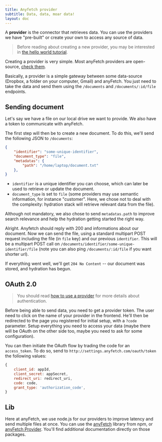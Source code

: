 ```yaml
---
title: Anyfetch provider
subtitle: Data, data, moar data!
layout: doc
---
```

A **provider** is the connector that retrieves data. You can use the providers we have "pre-built" or create your own to access any source of data.

> Before reading about creating a new provider, you may be interested in [the hello world tutorial](/guides/tutorials/hello-world.html).

Creating a provider is very simple. Most anyFetch providers are open-source, [check them](https://github.com/search?q=%40Papiel+provider).

Basically, a provider is a simple gateway between some data-source (Dropbox, a folder on your computer, Gmail) and anyFetch. You just need to take the data and send them using the `/documents` and `/documents/:id/file` endpoints.

## Sending document
Let's say we have a file on our local drive we want to provide.
We also have a token to communicate with anyFetch.

The first step will then be to create a new document. To do this, we'll send the following JSON to `/documents`:

```json
{
	"identifier": "some-unique-identifier",
	"document_type": "file",
	"metadatas": {
		"path": "/home/laptop/document.txt"
	},
}
```

* `identifier` is a unique identifier you can choose, which can later be used to retrieve or update the document.
* `document_type` is set to `file` (some providers may use semantic information, for instance "customer". Here, we chose not to deal with the complexity: hydration stack will retrieve relevant data from the file).

Although not mandatory, we also chose to send `metadatas.path` to improve search relevance and help the hydration getting started the right way.

Alright. Anyfetch should reply with 200 and informations about our document.
Now we can send the file, using a standard multipart POST request including the file (in `file` key) and our previous `identifier`. This will be a multipart POST call on `/documents/identifier/some-unique-identifier/file` (note you can also ping `/documents/:id/file` if you want shorter url).

If everything went well, we'll get `204 No Content` -- our document was stored, and hydration has begun.

## OAuth 2.0
> You should read [how to use a provider](/guides/using/provider.md) for more details about authentication.

Before being able to send data, you need to get a provider token.
The user need to click on the name of your provider in the frontend. He'll then be redirected to the page you registered for initial setup, with a `?code` parameter. Setup everything you need to access your data (maybe there will be OAuth on the other side too, maybe you need to ask for some configuration).

You can then initiate the OAuth flow by trading the code for an `access_token`.
To do so, send to `http://settings.anyfetch.com/oauth/token` the following values:

```javascript
{
    client_id: appId,
    client_secret: appSecret,
    redirect_uri: redirect_uri,
    code: code,
    grant_type: 'authorization_code',
}
```

## Lib
Here at anyFetch, we use node.js for our providers to improve latency and send multiple files at once. You can use the [anyFetch](https://npmjs.org/package/anyfetch) library from npm, or [anyFetch Provider](https://npmjs.org/package/anyfetch-provider). You'll find additional documentation directly on those packages.
